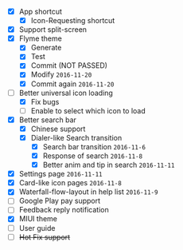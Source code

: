 - [x] App shortcut
    - [x] Icon-Requesting shortcut
- [x] Support split-screen
- [x] Flyme theme
    - [x] Generate
    - [x] Test
    - [x] Commit (NOT PASSED)
    - [x] Modify `2016-11-20`
    - [x] Commit again `2016-11-20`
- [ ] Better universal icon loading
    - [x] Fix bugs
    - [ ] Enable to select which icon to load
- [x] Better search bar
    - [x] Chinese support
    - [x] Dialer-like Search transition
        - [x] Search bar transition `2016-11-6`
        - [x] Response of search `2016-11-8`
        - [x] Better anim and tip in search `2016-11-11`
- [x] Settings page `2016-11-11`
- [x] Card-like icon pages `2016-11-8`
- [x] Waterfall-flow-layout in help list `2016-11-9`
- [ ] Google Play pay support
- [ ] Feedback reply notification
- [x] MIUI theme
- [ ] User guide
- [ ] ~~Hot Fix support~~